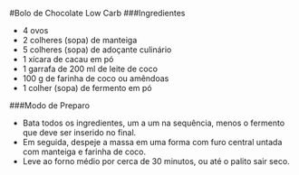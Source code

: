 #Bolo de Chocolate Low Carb
###Ingredientes

 - 4 ovos
 - 2 colheres (sopa) de manteiga
 - 5 colheres (sopa) de adoçante culinário
 - 1 xícara de cacau em pó
 - 1 garrafa de 200 ml de leite de coco
 - 100 g de farinha de coco ou amêndoas
 - 1 colher (sopa) de fermento em pó

###Modo de Preparo

 - Bata todos os ingredientes, um a um na sequência, menos o fermento que deve ser inserido no final.
 - Em seguida, despeje a massa em uma forma com furo central untada com manteiga e farinha de coco.
 - Leve ao forno médio por cerca de 30 minutos, ou até o palito sair seco.